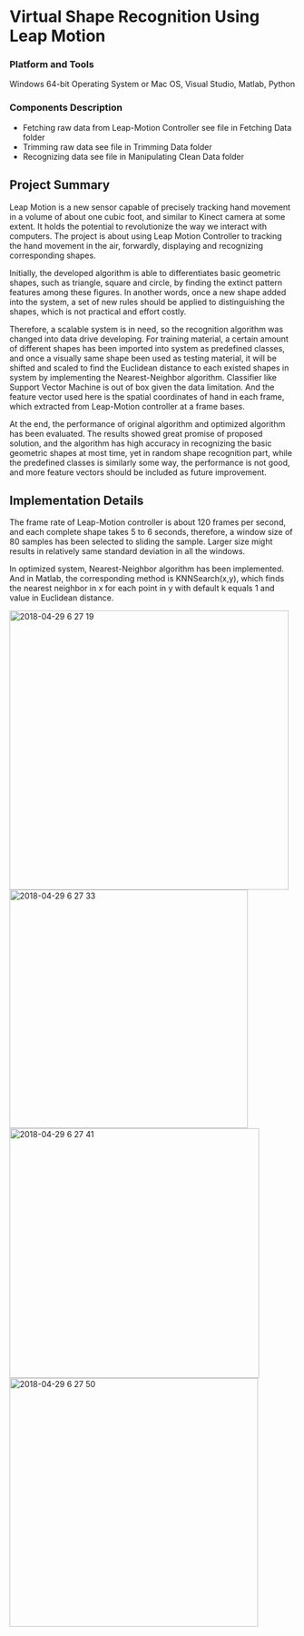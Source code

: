 # Virtual Shape Recognition Using Leap Motion

### Platform and Tools
Windows 64-bit Operating System or Mac OS, Visual Studio, Matlab, Python

### Components Description
* Fetching raw data from Leap-Motion Controller see file in Fetching Data folder
* Trimming raw data see file in Trimming Data folder
* Recognizing data see file in Manipulating Clean Data folder 

## Project Summary

Leap Motion is a new sensor capable of precisely tracking hand movement in a volume of about one cubic foot, and similar to Kinect camera at some extent. It holds the potential to revolutionize the way we interact with computers. The project is about using Leap Motion Controller to tracking the hand movement in the air, forwardly, displaying and recognizing corresponding shapes.

Initially, the developed algorithm is able to differentiates basic geometric shapes, such as triangle, square and circle, by finding the extinct pattern features among these figures. In another words, once a new shape added into the system, a set of new rules should be applied to distinguishing the shapes, which is not practical and effort costly.

Therefore, a scalable system is in need, so the recognition algorithm was changed into data drive developing. For training material, a certain amount of different shapes has been imported into system as predefined classes, and once a visually same shape been used as testing material, it will be shifted and scaled to find the Euclidean distance to each existed shapes in system by implementing the Nearest-Neighbor algorithm. Classifier like Support Vector Machine is out of box given the data limitation. And the feature vector used here is the spatial coordinates of hand in each frame, which extracted from Leap-Motion controller at a frame bases.

At the end, the performance of original algorithm and optimized algorithm has been evaluated. The results showed great promise of proposed solution, and the algorithm has high accuracy in recognizing the basic geometric shapes at most time, yet in random shape recognition part, while the predefined classes is similarly some way, the performance is not good, and more feature vectors should be included as future improvement.

## Implementation Details

The frame rate of Leap-Motion controller is about 120 frames per second, and each complete shape takes 5 to 6 seconds, therefore, a window size of 80 samples has been selected to sliding the sample. Larger size might results in relatively same standard deviation in all the windows.

In optimized system, Nearest-Neighbor algorithm has been implemented. And in Matlab, the corresponding method is KNNSearch(x,y), which finds the nearest neighbor in x for each point in y with default k equals 1 and value in Euclidean distance.


<img width="492" alt="2018-04-29 6 27 19" src="https://user-images.githubusercontent.com/22137277/39411591-ffcb795a-4bda-11e8-98d0-76ee76d602d8.png">

<img width="420" alt="2018-04-29 6 27 33" src="https://user-images.githubusercontent.com/22137277/39411589-ddd572ec-4bda-11e8-802f-8b54faa13461.png">

<img width="440" alt="2018-04-29 6 27 41" src="https://user-images.githubusercontent.com/22137277/39411585-d231b842-4bda-11e8-9a45-d5cbaee4f21f.png">

<img width="438" alt="2018-04-29 6 27 50" src="https://user-images.githubusercontent.com/22137277/39411588-d9fbe07a-4bda-11e8-935a-40a79c341d23.png">
